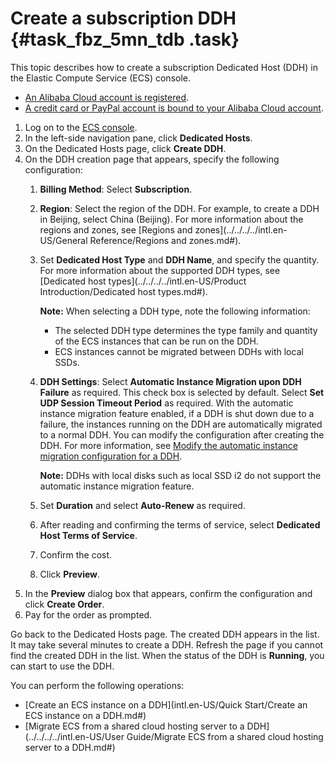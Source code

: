 # Create a subscription DDH {#task_fbz_5mn_tdb .task}

This topic describes how to create a subscription Dedicated Host \(DDH\) in the Elastic Compute Service \(ECS\) console.

-   [An Alibaba Cloud account is registered](https://www.alibabacloud.com/help/doc-detail/50482.htm).
-   [A credit card or PayPal account is bound to your Alibaba Cloud account](https://www.alibabacloud.com/help/doc-detail/50517.htm).

1.  Log on to the [ECS console](https://ecs.console.aliyun.com/#/ddh/region/cn-beijing).
2.  In the left-side navigation pane, click **Dedicated Hosts**.
3.  On the Dedicated Hosts page, click **Create DDH**.
4.  On the DDH creation page that appears, specify the following configuration: 
    1.  **Billing Method**: Select **Subscription**.
    2.  **Region**: Select the region of the DDH. For example, to create a DDH in Beijing, select China \(Beijing\). For more information about the regions and zones, see [Regions and zones](../../../../intl.en-US/General Reference/Regions and zones.md#).
    3.  Set **Dedicated Host Type** and **DDH Name**, and specify the quantity. For more information about the supported DDH types, see [Dedicated host types](../../../../intl.en-US/Product Introduction/Dedicated host types.md#).

        **Note:** When selecting a DDH type, note the following information:

        -   The selected DDH type determines the type family and quantity of the ECS instances that can be run on the DDH.
        -   ECS instances cannot be migrated between DDHs with local SSDs.
    4.  **DDH Settings**: Select **Automatic Instance Migration upon DDH Failure** as required. This check box is selected by default. Select **Set UDP Session Timeout Period** as required. With the automatic instance migration feature enabled, if a DDH is shut down due to a failure, the instances running on the DDH are automatically migrated to a normal DDH. You can modify the configuration after creating the DDH. For more information, see [Modify the automatic instance migration configuration for a DDH](../../../../intl.en-US/.md#).

        **Note:** DDHs with local disks such as local SSD i2 do not support the automatic instance migration feature.

    5.  Set **Duration** and select **Auto-Renew** as required.
    6.  After reading and confirming the terms of service, select **Dedicated Host Terms of Service**.
    7.  Confirm the cost.
    8.  Click **Preview**.
5.  In the **Preview** dialog box that appears, confirm the configuration and click **Create Order**.
6.  Pay for the order as prompted.

Go back to the Dedicated Hosts page. The created DDH appears in the list. It may take several minutes to create a DDH. Refresh the page if you cannot find the created DDH in the list. When the status of the DDH is **Running**, you can start to use the DDH.

You can perform the following operations:

-   [Create an ECS instance on a DDH](intl.en-US/Quick Start/Create an ECS instance on a DDH.md#)
-   [Migrate ECS from a shared cloud hosting server to a DDH](../../../../intl.en-US/User Guide/Migrate ECS from a shared cloud hosting server to a DDH.md#)

